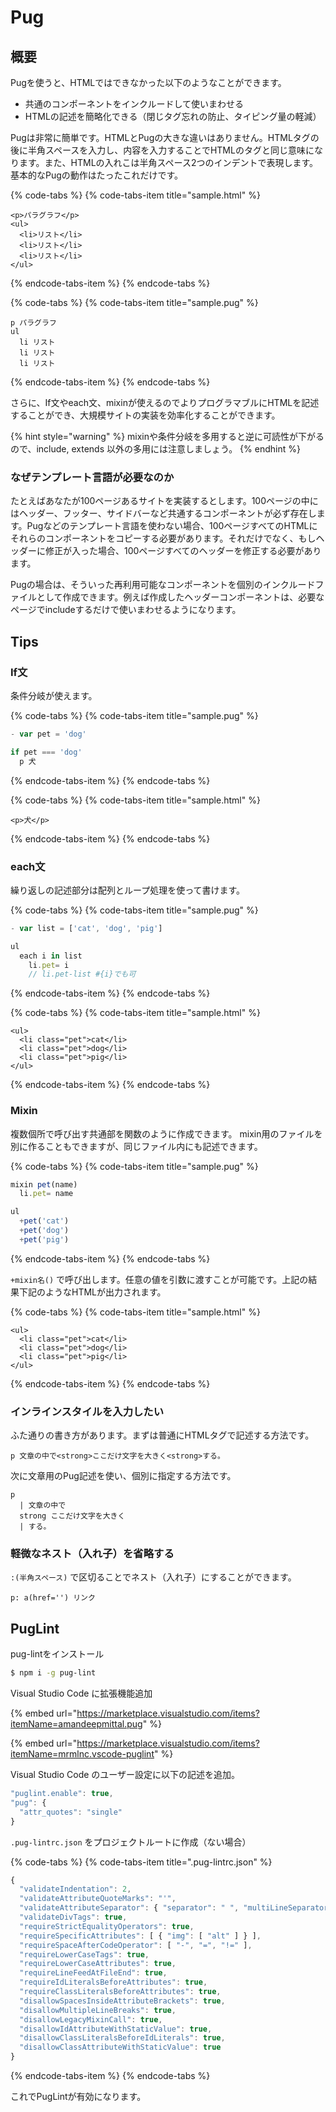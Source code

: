 # Pug

## 概要

Pugを使うと、HTMLではできなかった以下のようなことができます。

* 共通のコンポーネントをインクルードして使いまわせる
* HTMLの記述を簡略化できる（閉じタグ忘れの防止、タイピング量の軽減）

Pugは非常に簡単です。HTMLとPugの大きな違いはありません。HTMLタグの後に半角スペースを入力し、内容を入力することでHTMLのタグと同じ意味になります。また、HTMLの入れこは半角スペース2つのインデントで表現します。基本的なPugの動作はたったこれだけです。

{% code-tabs %}
{% code-tabs-item title="sample.html" %}
```markup
<p>パラグラフ</p>
<ul>
  <li>リスト</li>
  <li>リスト</li>
  <li>リスト</li>
</ul>
```
{% endcode-tabs-item %}
{% endcode-tabs %}

{% code-tabs %}
{% code-tabs-item title="sample.pug" %}
```text
p パラグラフ
ul
  li リスト
  li リスト
  li リスト
```
{% endcode-tabs-item %}
{% endcode-tabs %}

さらに、If文やeach文、mixinが使えるのでよりプログラマブルにHTMLを記述することができ、大規模サイトの実装を効率化することができます。

{% hint style="warning" %}
mixinや条件分岐を多用すると逆に可読性が下がるので、include, extends 以外の多用には注意しましょう。
{% endhint %}

### なぜテンプレート言語が必要なのか

たとえばあなたが100ページあるサイトを実装するとします。100ページの中にはヘッダー、フッター、サイドバーなど共通するコンポーネントが必ず存在します。Pugなどのテンプレート言語を使わない場合、100ページすべてのHTMLにそれらのコンポーネントをコピーする必要があります。それだけでなく、もしヘッダーに修正が入った場合、100ページすべてのヘッダーを修正する必要があります。

Pugの場合は、そういった再利用可能なコンポーネントを個別のインクルードファイルとして作成できます。例えば作成したヘッダーコンポーネントは、必要なページでincludeするだけで使いまわせるようになります。

## Tips

### If文

 条件分岐が使えます。

{% code-tabs %}
{% code-tabs-item title="sample.pug" %}
```javascript
- var pet = 'dog'

if pet === 'dog'
  p 犬
```
{% endcode-tabs-item %}
{% endcode-tabs %}

{% code-tabs %}
{% code-tabs-item title="sample.html" %}
```markup
<p>犬</p>
```
{% endcode-tabs-item %}
{% endcode-tabs %}

### each文

 繰り返しの記述部分は配列とループ処理を使って書けます。

{% code-tabs %}
{% code-tabs-item title="sample.pug" %}
```javascript
- var list = ['cat', 'dog', 'pig']

ul
  each i in list
    li.pet= i
    // li.pet-list #{i}でも可
```
{% endcode-tabs-item %}
{% endcode-tabs %}

{% code-tabs %}
{% code-tabs-item title="sample.html" %}
```markup
<ul>
  <li class="pet">cat</li>
  <li class="pet">dog</li>
  <li class="pet">pig</li>
</ul>
```
{% endcode-tabs-item %}
{% endcode-tabs %}

### Mixin

 複数個所で呼び出す共通部を関数のように作成できます。 mixin用のファイルを別に作ることもできますが、同じファイル内にも記述できます。

{% code-tabs %}
{% code-tabs-item title="sample.pug" %}
```javascript
mixin pet(name)
  li.pet= name

ul
  +pet('cat')
  +pet('dog')
  +pet('pig')
```
{% endcode-tabs-item %}
{% endcode-tabs %}

 `+mixin名()` で呼び出します。任意の値を引数に渡すことが可能です。上記の結果下記のようなHTMLが出力されます。

{% code-tabs %}
{% code-tabs-item title="sample.html" %}
```markup
<ul>
  <li class="pet">cat</li>
  <li class="pet">dog</li>
  <li class="pet">pig</li>
</ul>
```
{% endcode-tabs-item %}
{% endcode-tabs %}

### インラインスタイルを入力したい

ふた通りの書き方があります。まずは普通にHTMLタグで記述する方法です。

```text
p 文章の中で<strong>ここだけ文字を大きく<strong>する。
```

次に文章用のPug記述を使い、個別に指定する方法です。

```text
p
  | 文章の中で
  strong ここだけ文字を大きく
  | する。 
```

### 軽微なネスト（入れ子）を省略する

`:(半角スペース)` で区切ることでネスト（入れ子）にすることができます。

```text
p: a(href='') リンク
```

## PugLint

pug-lintをインストール

```bash
$ npm i -g pug-lint
```

Visual Studio Code に拡張機能追加

{% embed url="https://marketplace.visualstudio.com/items?itemName=amandeepmittal.pug" %}

{% embed url="https://marketplace.visualstudio.com/items?itemName=mrmlnc.vscode-puglint" %}

Visual Studio Code のユーザー設定に以下の記述を追加。

```javascript
"puglint.enable": true,
"pug": {
  "attr_quotes": "single"
}
```

`.pug-lintrc.json` をプロジェクトルートに作成（ない場合）

{% code-tabs %}
{% code-tabs-item title=".pug-lintrc.json" %}
```javascript
{
  "validateIndentation": 2,
  "validateAttributeQuoteMarks": "'",
  "validateAttributeSeparator": { "separator": " ", "multiLineSeparator": "\n " },
  "validateDivTags": true,
  "requireStrictEqualityOperators": true,
  "requireSpecificAttributes": [ { "img": [ "alt" ] } ],
  "requireSpaceAfterCodeOperator": [ "-", "=", "!=" ],
  "requireLowerCaseTags": true,
  "requireLowerCaseAttributes": true,
  "requireLineFeedAtFileEnd": true,
  "requireIdLiteralsBeforeAttributes": true,
  "requireClassLiteralsBeforeAttributes": true,
  "disallowSpacesInsideAttributeBrackets": true,
  "disallowMultipleLineBreaks": true,
  "disallowLegacyMixinCall": true,
  "disallowIdAttributeWithStaticValue": true,
  "disallowClassLiteralsBeforeIdLiterals": true,
  "disallowClassAttributeWithStaticValue": true
}
```
{% endcode-tabs-item %}
{% endcode-tabs %}

これでPugLintが有効になります。

